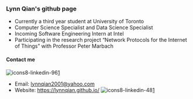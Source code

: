 ### Lynn Qian's github page

<!--
**lynnqian/lynnqian** is a ✨ _special_ ✨ repository because its `README.md` (this file) appears on your GitHub profile.

Here are some ideas to get you started:

- 🔭 I’m currently working on ...
- 🌱 I’m currently learning ...
- 👯 I’m looking to collaborate on ...
- 🤔 I’m looking for help with ...
- 💬 Ask me about ...
- 📫 How to reach me: ...
- 😄 Pronouns: ...
- ⚡ Fun fact: ...
-->

- Currently a third year student at University of Toronto
- Computer Science Specialist and Data Science Specialist
- Incoming Software Engineering Intern at Intel
- Participating in the research project “Network Protocols for the Internet of Things” with Professor Peter Marbach

#### Contact me
![icons8-linkedin-96](https://user-images.githubusercontent.com/33213104/157267143-251d7b5c-18a4-4d89-869e-a5723f95d592.png)[1]

[1]: https://www.linkedin.com/in/lynn-qian-0257791bb/

- Email: lynnqian2001@yahoo.com
- Website: https://lynnqian.github.io/
![icons8-linkedin-48](https://user-images.githubusercontent.com/33213104/157267438-a990aed2-cb35-489f-910c-3d645bf1683a.png)[1]
